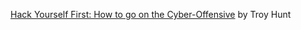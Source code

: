 [Hack Yourself First: How to go on the Cyber-Offensive](https://www.pluralsight.com/courses/hack-yourself-first) by Troy Hunt
